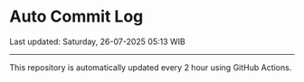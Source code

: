 # Auto Commit Log

Last updated: Saturday, 26-07-2025 05:13 WIB

---

This repository is automatically updated every 2 hour using GitHub Actions.
